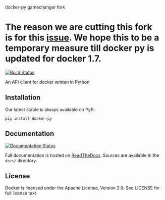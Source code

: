 docker-py gamechanger fork

The reason we are cutting this fork is for this [issue](https://github.com/docker/docker-py/issues).
We hope this to be a temporary measure till docker py is updated for docker 1.7.
=========

[![Build Status](https://travis-ci.org/docker/docker-py.png)](https://travis-ci.org/docker/docker-py)

An API client for docker written in Python

Installation
------------

Our latest stable is always available on PyPi.

    pip install docker-py

Documentation
------------

[![Documentation Status](https://readthedocs.org/projects/docker-py/badge/?version=latest)](https://readthedocs.org/projects/docker-py/?badge=latest)

Full documentation is hosted on [ReadTheDocs](http://docker-py.readthedocs.org/en/latest/).
Sources are available in the `docs/` directory.


License
-------
Docker is licensed under the Apache License, Version 2.0. See LICENSE for full license text
